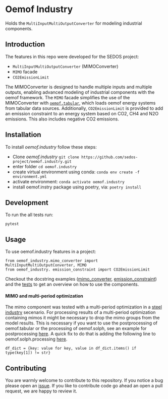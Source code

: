 
# Oemof Industry

Holds the `MultiInputMultiOutputConverter` for modeling industrial components.

## Introduction

The features in this repo were developed for the SEDOS project:

* `MultiInputMultiOutputConverter` (MIMOConverter)
* `MIMO` facade
* `CO2EmissionLimit`

The MIMOConverter is designed to handle multiple inputs and multiple outputs, enabling advanced modeling of
industrial components with the oemof framework.
The `MIMO` facade simplifies the use of the MIMOConverter with [`oemof.tabular`](https://github.com/oemof/oemof-tabular), which loads oemof energy systems from tabular data sources.
Additionally, `CO2EmissionLimit` is provided to add an emission constraint to an energy system based on CO2, CH4 and N2O emissions. This also includes negative CO2 emissions.

## Installation
To install *oemof.industry* follow these steps:

* Clone *oemof.industry*  `git clone https://github.com/sedos-project/oemof.industry.git`
* enter folder `cd oemof.industry`
* create virtual environment using conda: `conda env create -f environment.yml`
* activate environment: `conda activate oemof.industry`
* install oemof.instry package using poetry, via: `poetry install`

## Development

To run the all tests run:

    pytest

## Usage
To use oemof.industry features in a project:

    from oemof_industry.mimo_converter import MultiInputMultiOutputConverter, MIMO
    from oemof_industry. emission_constraint import CO2EmissionLimit

Checkout the docstring examples ([mimo_converter](https://github.com/sedos-project/oemof.industry/blob/main/oemof_industry/mimo_converter.py), [emission_constraint](https://github.com/sedos-project/oemof.industry/blob/main/oemof_industry/emission_constraint.py)) and the [tests](https://github.com/sedos-project/oemof.industry/tree/main/tests) to get an overview on how to use the components.

#### MIMO and multi-period optimization
The mimo component was tested with a multi-period optimization in a [steel industry](https://github.com/sedos-project/steel_industry) secenario. 
For processing results of a multi-period optimization containing mimos it might be necessary to drop the mimo groups from the model results. This is necessary if you want to use the postprocessing of oemof.tabular or the processing of oemof.solph, see an example for postprocessing [here](https://github.com/sedos-project/steel_industry/blob/dev/steel_industry/postprocessing.py).
A quick fix to do that is adding the following line to oemof.solph.processing [here](https://github.com/oemof/oemof-solph/blob/v0.5.2.dev1/src/oemof/solph/processing.py#L241).

    df_dict = {key: value for key, value in df_dict.items() if type(key[1]) != str}

## Contributing

You are warmly welcome to contribute to this repository. If you notice a bug please open an [issue](https://github.com/sedos-project/oemof.industry/issues/new).
If you like to contribute code go ahead an open a pull request, we are happy to review it. 

